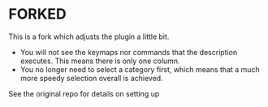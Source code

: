 # FORKED
This is a fork which adjusts the plugin a little bit.
- You will not see the keymaps nor commands that the description executes. This means there is only one column.
- You no longer need to select a category first, which means that a much more speedy selection overall is achieved.

See the original repo for details on setting up
